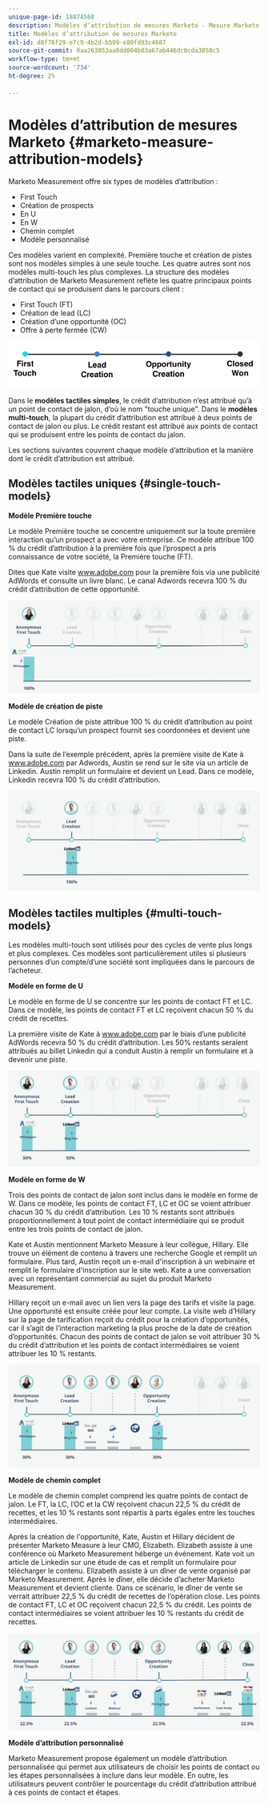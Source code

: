 ```yaml
---
unique-page-id: 18874568
description: Modèles d’attribution de mesures Marketo - Mesure Marketo - Documentation du produit
title: Modèles d’attribution de mesures Marketo
exl-id: d8f76f29-e7c9-4b2d-b599-e80fd93c4687
source-git-commit: 0aa263053aa8dd804b03a67ab446dc0cda3850c5
workflow-type: tm+mt
source-wordcount: '734'
ht-degree: 2%

---
```


# Modèles d’attribution de mesures Marketo {#marketo-measure-attribution-models}

Marketo Measurement offre six types de modèles d’attribution :

* First Touch
* Création de prospects
* En U
* En W
* Chemin complet
* Modèle personnalisé

Ces modèles varient en complexité. Première touche et création de pistes sont nos modèles simples à une seule touche. Les quatre autres sont nos modèles multi-touch les plus complexes. La structure des modèles d’attribution de Marketo Measurement reflète les quatre principaux points de contact qui se produisent dans le parcours client :

* First Touch (FT)
* Création de lead (LC)
* Création d’une opportunité (OC)
* Offre à perte fermée (CW)

![](assets/1-1.png)

Dans le **modèles tactiles simples**, le crédit d’attribution n’est attribué qu’à un point de contact de jalon, d’où le nom &quot;touche unique&quot;.
Dans le **modèles multi-touch**, la plupart du crédit d’attribution est attribué à deux points de contact de jalon ou plus. Le crédit restant est attribué aux points de contact qui se produisent entre les points de contact du jalon.

Les sections suivantes couvrent chaque modèle d’attribution et la manière dont le crédit d’attribution est attribué.

## Modèles tactiles uniques {#single-touch-models}

**Modèle Première touche**

Le modèle Première touche se concentre uniquement sur la toute première interaction qu’un prospect a avec votre entreprise. Ce modèle attribue 100 % du crédit d’attribution à la première fois que l’prospect a pris connaissance de votre société, la Première touche (FT).

Dites que Kate visite www.adobe.com pour la première fois via une publicité AdWords et consulte un livre blanc. Le canal Adwords recevra 100 % du crédit d’attribution de cette opportunité.

![](assets/2.png)

**Modèle de création de piste**

Le modèle Création de piste attribue 100 % du crédit d’attribution au point de contact LC lorsqu’un prospect fournit ses coordonnées et devient une piste.

Dans la suite de l’exemple précédent, après la première visite de Kate à www.adobe.com par Adwords, Austin se rend sur le site via un article de Linkedin. Austin remplit un formulaire et devient un Lead. Dans ce modèle, Linkedin recevra 100 % du crédit d’attribution.

![](assets/3.png)

## Modèles tactiles multiples {#multi-touch-models}

Les modèles multi-touch sont utilisés pour des cycles de vente plus longs et plus complexes. Ces modèles sont particulièrement utiles si plusieurs personnes d’un compte/d’une société sont impliquées dans le parcours de l’acheteur.

**Modèle en forme de U**

Le modèle en forme de U se concentre sur les points de contact FT et LC. Dans ce modèle, les points de contact FT et LC reçoivent chacun 50 % du crédit de recettes.

La première visite de Kate à www.adobe.com par le biais d’une publicité AdWords recevra 50 % du crédit d’attribution. Les 50% restants seraient attribués au billet Linkedin qui a conduit Austin à remplir un formulaire et à devenir une piste.

![](assets/4.png)

**Modèle en forme de W**

Trois des points de contact de jalon sont inclus dans le modèle en forme de W. Dans ce modèle, les points de contact FT, LC et OC se voient attribuer chacun 30 % du crédit d’attribution. Les 10 % restants sont attribués proportionnellement à tout point de contact intermédiaire qui se produit entre les trois points de contact de jalon.

Kate et Austin mentionnent Marketo Measure à leur collègue, Hillary. Elle trouve un élément de contenu à travers une recherche Google et remplit un formulaire. Plus tard, Austin reçoit un e-mail d&#39;inscription à un webinaire et remplit le formulaire d&#39;inscription sur le site web. Kate a une conversation avec un représentant commercial au sujet du produit Marketo Measurement.

Hillary reçoit un e-mail avec un lien vers la page des tarifs et visite la page. Une opportunité est ensuite créée pour leur compte. La visite web d’Hillary sur la page de tarification reçoit du crédit pour la création d’opportunités, car il s’agit de l’interaction marketing la plus proche de la date de création d’opportunités. Chacun des points de contact de jalon se voit attribuer 30 % du crédit d’attribution et les points de contact intermédiaires se voient attribuer les 10 % restants.

![](assets/5.png)

**Modèle de chemin complet**

Le modèle de chemin complet comprend les quatre points de contact de jalon. Le FT, la LC, l’OC et la CW reçoivent chacun 22,5 % du crédit de recettes, et les 10 % restants sont répartis à parts égales entre les touches intermédiaires.

Après la création de l&#39;opportunité, Kate, Austin et Hillary décident de présenter Marketo Measure à leur CMO, Elizabeth. Elizabeth assiste à une conférence où Marketo Measurement héberge un événement. Kate voit un article de Linkedin sur une étude de cas et remplit un formulaire pour télécharger le contenu. Elizabeth assiste à un dîner de vente organisé par Marketo Measurement. Après le dîner, elle décide d’acheter Marketo Measurement et devient cliente. Dans ce scénario, le dîner de vente se verrait attribuer 22,5 % du crédit de recettes de l’opération close. Les points de contact FT, LC et OC reçoivent chacun 22,5 % du crédit. Les points de contact intermédiaires se voient attribuer les 10 % restants du crédit de recettes.

![](assets/6.png)

**Modèle d’attribution personnalisé**

Marketo Measurement propose également un modèle d’attribution personnalisée qui permet aux utilisateurs de choisir les points de contact ou les étapes personnalisées à inclure dans leur modèle. En outre, les utilisateurs peuvent contrôler le pourcentage du crédit d’attribution attribué à ces points de contact et étapes.
